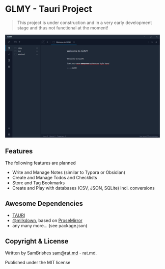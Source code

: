 GLMY - Tauri Project
====================

> This project is under construction and in a very early development stage and thus not functional at the moment!

![](./demo.png)

Features
--------
The following features are planned

- Write and Manage Notes (similar to Typora or Obsidian)
- Create and Manage Todos and Checklists
- Store and Tag Bookmarks
- Create and Play with databases (CSV, JSON, SQLite) incl. conversions


Awesome Dependencies
--------------------

- [TAURI](https://tauri.app/)
- [@milkdown](https://milkdown.dev/), based on [ProseMirror](https://prosemirror.net/)
- any many more... (see package.json)


Copyright & License
-------------------
Written by SamBrishes <sam@rat.md> - rat.md.

Published under the MIT license